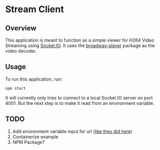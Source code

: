# Stream Client
## Overview
This application is meant to function as a simple viewer for H264 Video Streaming using [Socket.IO](https://socket.io/).
It uses the [broadway-player](https://www.npmjs.com/package/broadway-player) package as the video decoder.

## Usage
To run this application, run:

`npm start`

It will currently only tries to connect to a local Socket.IO server on port 4001.
But the next step is to make it read from an environment variable.

## TODO
1. Add environment variable input for url ([like they did here](https://medium.com/@trekinbami/using-environment-variables-in-react-6b0a99d83cf5))
1. Containerize example
1. NPM Package?
